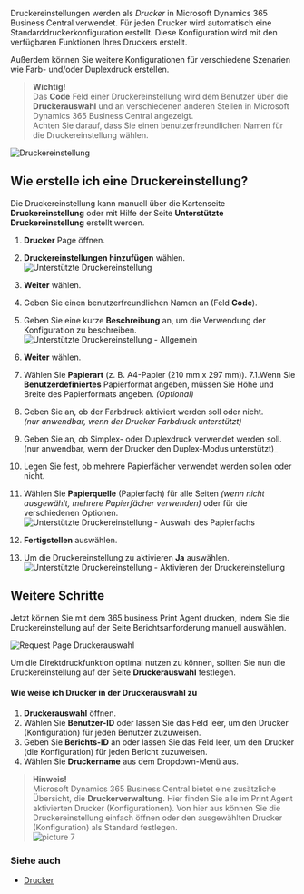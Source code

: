 Druckereinstellungen werden als _Drucker_ in Microsoft Dynamics 365 Business Central verwendet. Für jeden Drucker wird automatisch eine Standarddruckerkonfiguration erstellt. Diese Konfiguration wird mit den verfügbaren Funktionen Ihres Druckers erstellt.

Außerdem können Sie weitere Konfigurationen für verschiedene Szenarien wie Farb- und/oder Duplexdruck erstellen.

> **Wichtig!**<br>Das **Code** Feld einer Druckereinstellung wird dem Benutzer über die **Druckerauswahl** und an verschiedenen anderen Stellen in Microsoft Dynamics 365 Business Central angezeigt.<br>Achten Sie darauf, dass Sie einen benutzerfreundlichen Namen für die Druckereinstellung wählen.

![Druckereinstellung](/assets/images/365-business-print-agent/1b3143accd75d67305341ac9a314b681aa754fe966df87c434e0d240752862a8.png)  

## Wie erstelle ich eine Druckereinstellung?

Die Druckereinstellung kann manuell über die Kartenseite **Druckereinstellung** oder mit Hilfe der Seite **Unterstützte Druckereinstellung** erstellt werden.

 1. **Drucker** Page öffnen.
 2. **Druckereinstellungen hinzufügen** wählen.<br>
    ![Unterstützte Druckereinstellung](/assets/images/365-business-print-agent/3dec41cc0618402d763e35f398cfac74961504a8b36643f152e31f10c428c125.png)  

 3. **Weiter** wählen.
 4. Geben Sie einen benutzerfreundlichen Namen an (Feld **Code**).
 5. Geben Sie eine kurze **Beschreibung** an, um die Verwendung der Konfiguration zu beschreiben.<br>
    ![Unterstützte Druckereinstellung - Allgemein](/assets/images/365-business-print-agent/1a276d89ea83cdf50266c0cf659f387072d70168d92310a935b122fe2009b856.png)
 6. **Weiter** wählen.
 7. Wählen Sie **Papierart** (z. B. A4-Papier (210 mm x 297 mm)).
     7.1.Wenn Sie **Benutzerdefiniertes** Papierformat angeben, müssen Sie Höhe und Breite des Papierformats angeben. _(Optional)_
 8. Geben Sie an, ob der Farbdruck aktiviert werden soll oder nicht.<br>_(nur anwendbar, wenn der Drucker Farbdruck unterstützt)_
 9. Geben Sie an, ob Simplex- oder Duplexdruck verwendet werden soll.<br>(nur anwendbar, wenn der Drucker den Duplex-Modus unterstützt)_
 10. Legen Sie fest, ob mehrere Papierfächer verwendet werden sollen oder nicht.
 11. Wählen Sie **Papierquelle** (Papierfach) für alle Seiten _(wenn nicht ausgewählt, mehrere Papierfächer verwenden)_ oder für die verschiedenen Optionen.<br>
    ![Unterstützte Druckereinstellung - Auswahl des Papierfachs](/assets/images/365-business-print-agent/8a5abd438a19a5badc512c15d08a0ebb706f4c491593f4f58e616e8c3a1f9e8f.png)
 12. **Fertigstellen** auswählen.
 13. Um die Druckereinstellung zu aktivieren **Ja** auswählen.<br>
    ![Unterstützte Druckereinstellung - Aktivieren der Druckereinstellung](/assets/images/365-business-print-agent/e5a81f4c85fe8f35f56e061524f6e9b021a7b856078c0fe3a49ba1fbc607ce97.png)  

## Weitere Schritte

Jetzt können Sie mit dem 365 business Print Agent drucken, indem Sie die Druckereinstellung auf der Seite Berichtsanforderung manuell auswählen.

![Request Page Druckerauswahl](/assets/images/365-business-print-agent/7b40a7721875b4237ff74101d0c7aaafeca27c3b8155c8f22fbf6aced188a5c0.png)  

Um die Direktdruckfunktion optimal nutzen zu können, sollten Sie nun die Druckereinstellung auf der Seite **Druckerauswahl** festlegen.

#### Wie weise ich Drucker in der Druckerauswahl zu

 1. **Druckerauswahl** öffnen.
 2. Wählen Sie **Benutzer-ID** oder lassen Sie das Feld leer, um den Drucker (Konfiguration) für jeden Benutzer zuzuweisen.
 3. Geben Sie **Berichts-ID** an oder lassen Sie das Feld leer, um den Drucker (die Konfiguration) für jeden Bericht zuzuweisen.
 4. Wählen Sie **Druckername** aus dem Dropdown-Menü aus.

> **Hinweis!**<br>Microsoft Dynamics 365 Business Central bietet eine zusätzliche Übersicht, die **Druckerverwaltung**. Hier finden Sie alle im Print Agent aktivierten Drucker (Konfigurationen). Von hier aus können Sie die Druckereinstellung einfach öffnen oder den ausgewählten Drucker (Konfiguration) als Standard festlegen.<br>![picture 7](../../../../assets/images/365-business-print-agent/f66b313410695f3a550f126155fc3b9d6abf9c663c5840e9d2c1887948fbfd41.png)

### Siehe auch

 - [Drucker](../printer/)
